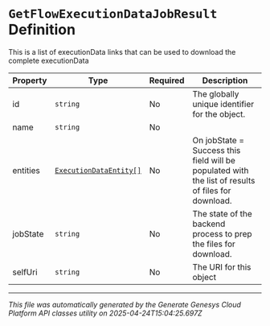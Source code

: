 # `GetFlowExecutionDataJobResult` Definition

This is a list of executionData links that can be used to download the complete executionData

| Property | Type | Required | Description |
|----------|------|----------|-------------|
| id | `string` | No | The globally unique identifier for the object. |
| name | `string` | No |  |
| entities | [`ExecutionDataEntity[]`](executiondataentity-definition.md) | No | On jobState = Success this field will be populated with the list of results of files for download. |
| jobState | `string` | No | The state of the backend process to prep the files for download. |
| selfUri | `string` | No | The URI for this object |

---

*This file was automatically generated by the Generate Genesys Cloud Platform API classes utility on 2025-04-24T15:04:25.697Z*